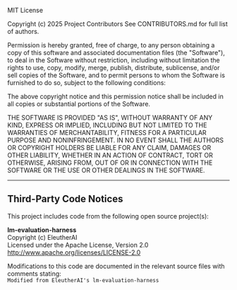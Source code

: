 MIT License

Copyright (c) 2025 Project Contributors
See CONTRIBUTORS.md for full list of authors.

Permission is hereby granted, free of charge, to any person obtaining a copy of this software and associated documentation files (the "Software"), to deal in the Software without restriction, including without limitation the rights to use, copy, modify, merge, publish, distribute, sublicense, and/or sell copies of the Software, and to permit persons to whom the Software is furnished to do so, subject to the following conditions:

The above copyright notice and this permission notice shall be included in all copies or substantial portions of the Software.

THE SOFTWARE IS PROVIDED "AS IS", WITHOUT WARRANTY OF ANY KIND, EXPRESS OR IMPLIED, INCLUDING BUT NOT LIMITED TO THE WARRANTIES OF MERCHANTABILITY, FITNESS FOR A PARTICULAR PURPOSE AND NONINFRINGEMENT. IN NO EVENT SHALL THE AUTHORS OR COPYRIGHT HOLDERS BE LIABLE FOR ANY CLAIM, DAMAGES OR OTHER LIABILITY, WHETHER IN AN ACTION OF CONTRACT, TORT OR OTHERWISE, ARISING FROM, OUT OF OR IN CONNECTION WITH THE SOFTWARE OR THE USE OR OTHER DEALINGS IN THE SOFTWARE.

---

## Third-Party Code Notices

This project includes code from the following open source project(s):

**lm-evaluation-harness**  
Copyright (c) EleutherAI  
Licensed under the Apache License, Version 2.0  
http://www.apache.org/licenses/LICENSE-2.0

Modifications to this code are documented in the relevant source files with comments stating:  
`Modified from EleutherAI's lm-evaluation-harness`
